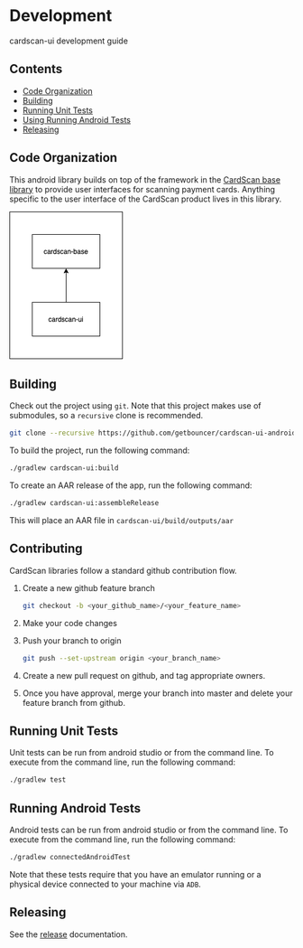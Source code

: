 # Development

cardscan-ui development guide

## Contents

* [Code Organization](#code-organization)
* [Building](#building)
* [Running Unit Tests](#running-unit-tests)
* [Using Running Android Tests](#running-android-tests)
* [Releasing](#releasing)

## Code Organization

This android library builds on top of the framework in the [CardScan base library](https://github.com/getbouncer/cardscan-base-android) to provide user interfaces for scanning payment cards. Anything specific to the user interface of the CardScan product lives in this library.

![cardscan dependencies](images/cardscan_ui_dependencies.png)

## Building

Check out the project using `git`. Note that this project makes use of submodules, so a `recursive` clone is recommended.
```bash
git clone --recursive https://github.com/getbouncer/cardscan-ui-android
```

To build the project, run the following command:
```bash
./gradlew cardscan-ui:build
```

To create an AAR release of the app, run the following command:
```bash
./gradlew cardscan-ui:assembleRelease
```
This will place an AAR file in `cardscan-ui/build/outputs/aar`

## Contributing

CardScan libraries follow a standard github contribution flow.

1. Create a new github feature branch
    ```bash
    git checkout -b <your_github_name>/<your_feature_name>
    ```

1. Make your code changes

1. Push your branch to origin
    ```bash
    git push --set-upstream origin <your_branch_name>
    ```

1. Create a new pull request on github, and tag appropriate owners.

1. Once you have approval, merge your branch into master and delete your feature branch from github.

## Running Unit Tests

Unit tests can be run from android studio or from the command line. To execute from the command line, run the following command:
```bash
./gradlew test
```

## Running Android Tests

Android tests can be run from android studio or from the command line. To execute from the command line, run the following command:
```bash
./gradlew connectedAndroidTest
```

Note that these tests require that you have an emulator running or a physical device connected to your machine via `ADB`.

## Releasing

See the [release](release.md) documentation.
